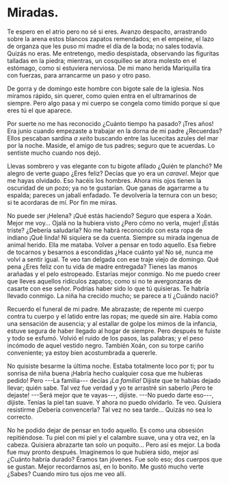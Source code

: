 # Miradas.

Te espero en el atrio pero no sé si eres. Avanzo despacito, arrastrando sobre la arena estos blancos zapatos remendados; en el empeine, el lazo de organza que les puso mi madre el día de la boda; no sales todavía. Quizás no eras. Me entretengo, medio despistada, observando las figuritas talladas en la piedra; mientras, un cosquilleo se atora molesto en el estómago, como si estuviera nerviosa. De mi mano herida Mariquilla tira con fuerzas, para arrancarme un paso y otro paso. 

De gorra y de domingo este hombre con bigote sale de la iglesia. Nos miramos rápido, sin querer, como quien entra en el ultramarinos de siempre. Pero algo pasa y mi cuerpo se congela como tímido porque sí que eres tú el que aparece. 

Por suerte no me has reconocido ¿Cuánto tiempo ha pasado? ¡Tres años! Era junio cuando empezaste a trabajar en la dorna de mi padre ¿Recuerdas? Ellos pescaban sardina *a xeito* buscando entre las lucecitas azules del mar por la noche. Maside, el amigo de tus padres; seguro que te acuerdas. Lo sentiste mucho cuando nos dejó.

Llevas sombrero y vas elegante con tu bigote afilado ¿Quién te planchó? Me alegro de verte guapo ¿Eres feliz? Decías que yo era un *caravel*. Mejor que me hayas olvidado. Eso hacéis los hombres. Ahora mis ojos tienen la oscuridad de un pozo; ya no te gustarían. Que ganas de agarrarme a tu espalda; pareces un jabalí enfadado. Te devolvería la ternura con un beso; si te acordaras de mí. Por fin me miras.

No puede ser ¡Helena? ¡Qué estás haciendo? Seguro que espera a Xoán. Mejor me voy... Ojalá no la hubiera visto ¿Pero cómo no verla, mujer! ¡Estás triste? ¿Debería saludarla? No me habrá reconocido con esta ropa de indiano ¡Qué linda! Ni siquiera se da cuenta. Siempre su mirada ingenua de animal herido. Ella me mataba. Volver a pensar en todo aquello. Esa fiebre de tocarnos y besarnos a escondidas ¿Hace cuánto ya! No sé, nunca me volví a sentir igual. Te veo tan delgada con ese traje viejo de domingo. Qué pena ¿Eres feliz con tu vida de madre entregada? Tienes las manos arañadas y el pelo estropeado. Estarías mejor conmigo. No me puedo creer que lleves aquellos ridículos zapatos; como si no te avergonzaras de casarte con ese señor. Podrías haber sido lo que tú quisieras. Te habría llevado conmigo. La niña ha crecido mucho; se parece a tí ¿Cuándo nació?

Recuerdo el funeral de mi padre. Me abrazaste; de repente mi cuerpo contra tu cuerpo y el latido entre las ropas; me quedé sin aire. Había como una sensación de ausencia; y al estallar de golpe los mimos de la infancia, estuve segura de haber llegado al hogar de siempre. Pero después te fuiste y todo se esfumó. Volvió el ruido de los pasos, las palabras; y el peso incómodo de aquel vestido negro. También Xoán, con su torpe cariño conveniente; ya estoy bien acostumbrada a quererle.

No quisiste besarme la última noche. Estaba totalmente loco por ti; por tu sonrisa de niña buena ¡Habría hecho cualquier cosa que me hubieras pedido! Pero ---La familia--- decías *¡La familia!* Dijiste que te habías dejado llevar; quién sabe. Tal vez fue verdad y yo te arrastré sin saberlo ¡Pero te dejaste! ---Será mejor que te vayas---, dijiste. ---No puedo darte eso---, dijiste. Tenías la piel tan suave. Y ahora no puedo olvidarlo. Te veo. Quisiera resistirme ¡Debería convencerla? Tal vez no sea tarde... Quizás no sea lo correcto.

No he podido dejar de pensar en todo aquello. Es como una obsesión repitiéndose. Tu piel con mi piel y el calambre suave, una y otra vez, en la cabeza. Quisiera abrazarte tan solo un poquito... Pero así es mejor. La boda fue muy pronto después. Imaginemos lo que hubiera sido, mejor así ¿Cuánto habría durado? Éramos tan jóvenes. Fue solo eso; dos cuerpos que se gustan. Mejor recordarnos así, en lo bonito. Me gustó mucho verte ¿Sabes? Cuando miro tus ojos me veo allí.
